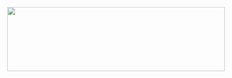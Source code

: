 <img src="[https://terror.lol/assets/img/galaxy.jpg](https://terror.lol/assets/img/galaxy.jpg)" style="height: 150px; width: 100%;"/>
